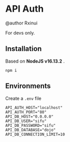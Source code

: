 # API Auth

@author Rxinui

For devs only.

## Installation

Based on **NodeJS v16.13.2** .

```shell
npm i
```

## Environments

Create a `.env` file

```shell
API_AUTH_HOST="localhost"
API_AUTH_PORT="80"
API_DB_HOST="0.0.0.0"
API_DB_USER="sifu"
API_DB_PASSWORD="sifu"
API_DB_DATABASE="dojo"
API_DB_CONNECTION_LIMIT=10
```